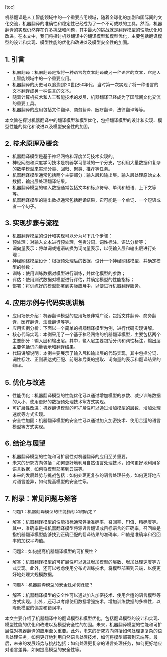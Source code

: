 
[toc]                    
                
                
机器翻译是人工智能领域中的一个重要应用领域，随着全球化的加剧和国际间的文化交流，机器翻译的准确性和稳定性已经成为了一个不可或缺的工具。然而，机器翻译的实现仍然存在许多挑战和问题，其中最大的挑战就是翻译模型的性能优化和改进。在本文中，我们将探讨机器翻译中的翻译模型和模型优化，主要包括翻译模型的设计和实现、模型性能的优化和改进以及模型安全性的加固。

## 1. 引言

- 机器翻译：机器翻译是指将一种语言的文本翻译成另一种语言的文本，它是人工智能领域中的一个重要应用。
- 机器翻译的历史可以追溯到20世纪50年代，当时第一次实现了将一种语言的文本翻译成另一种语言的文本。
- 随着计算机技术和人工智能技术的发展，机器翻译已经成为了国际间文化交流的重要工具。
- 机器翻译的应用包括文件翻译、商务翻译、医疗翻译、法律翻译等等。

本文旨在探讨机器翻译中的翻译模型和模型优化，包括翻译模型的设计和实现、模型性能的优化和改进以及模型安全性的加固。

## 2. 技术原理及概念

- 机器翻译模型是基于神经网络和深度学习技术实现的。
- 神经网络和深度学习技术是机器学习领域的一个分支，它利用大量数据和复杂的数学模型来实现分类、回归、聚类、推荐等任务。
- 机器翻译模型通常包括两个主要部分：输入层和输出层。输入层处理原始文本数据，输出层处理翻译结果。
- 机器翻译模型的输入数据通常包括文本和标点符号、单词和短语、上下文等等。
- 机器翻译模型的输出数据通常包括翻译结果，它可能是一个单词、一个短语或者一个句子。

## 3. 实现步骤与流程

- 机器翻译模型的设计和实现可以分为以下几个步骤：
- 预处理：对输入文本进行预处理，包括分词、词性标注、语法分析等；
- 词向量表示：将单词或短语转换为词向量表示，以便输入层和输出层进行处理；
- 神经网络模型设计：根据预处理后的数据，设计一个神经网络模型，并确定模型的参数；
- 训练：使用训练数据对模型进行训练，并优化模型的参数；
- 评估：使用测试数据对模型进行评估，并确定模型的性能指标；
- 部署：将训练好的模型部署到实际应用中，以便进行机器翻译服务。

## 4. 应用示例与代码实现讲解

- 应用场景介绍：机器翻译模型的应用场景非常广泛，包括文件翻译、商务翻译、医疗翻译、法律翻译等等。
- 应用实例分析：下面以一个简单的机器翻译模型为例，进行代码实现讲解。
- 核心代码实现：本例采用了一个基于神经网络的机器翻译模型，主要包括两个主要部分：输入层和输出层。其中，输入层主要包括分词和词性标注，输出层主要包括词向量表示和翻译结果。
- 代码讲解说明：本例主要展示了输入层和输出层的代码实现，其中包括分词、词性标注、正则表达式匹配、前缀和后缀的提取、词向量的表示和翻译结果的翻译。

## 5. 优化与改进

- 性能优化：机器翻译模型的性能优化可以通过增加模型的参数、减少训练数据的大小、使用更好的数据预处理技术等方式实现。
- 可扩展性改进：机器翻译模型的可扩展性可以通过增加模型的层数、增加处理速度等方式实现。
- 安全性加固：机器翻译模型的安全性可以通过加入加密技术、使用合适的语言模型等方式实现。

## 6. 结论与展望

- 机器翻译模型的性能和可扩展性对机器翻译的应用至关重要。
- 未来的研究方向包括：如何更好地利用自然语言处理技术，如何更好地利用多语言数据，如何将模型部署到云端等。
- 未来的发展趋势与挑战包括：如何处理更复杂的语言处理任务，如何更好地应对语言差异，如何提高模型的安全性等。

## 7. 附录：常见问题与解答

- 问题1：机器翻译模型的性能指标如何确定？
- 解答：机器翻译模型的性能指标通常包括准确率、召回率、F1值、精确度等。其中，准确率是指机器翻译模型将源语言翻译成目标语言的正确率，召回率是指机器翻译模型能够找到正确匹配的翻译结果的准确率，F1值是准确率和召回率的加权平均值。

- 问题2：如何提高机器翻译模型的可扩展性？
- 解答：机器翻译模型的可扩展性可以通过增加模型的层数、增加处理速度等方式实现。此外，还可以考虑使用分布式训练技术，将模型部署到云端，以便更好地处理大规模数据。

- 问题3：机器翻译模型的安全性如何保证？
- 解答：机器翻译模型的安全性可以通过加入加密技术、使用合适的语言模型等方式实现。此外，还可以考虑使用数据增强技术，增加训练数据的多样性，以降低模型的偏差和错误率。

本文主要介绍了机器翻译中的翻译模型和模型优化，包括翻译模型的设计和实现、模型性能的优化和改进以及模型安全性的加固。未来，机器翻译模型的性能和可扩展性对机器翻译的应用至关重要。此外，未来的研究方向包括如何处理更复杂的语言处理任务，如何更好地利用自然语言处理技术，如何将模型部署到云端等。最后，未来的发展趋势与挑战包括：如何处理更复杂的语言处理任务，如何更好地应对语言差异，如何提高模型的安全性等。

